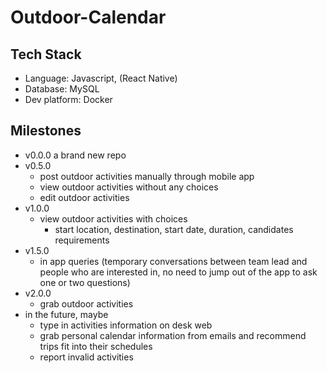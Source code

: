 # Outdoor-Calendar
## Tech Stack
- Language: Javascript, (React Native)
- Database: MySQL
- Dev platform: Docker

## Milestones
- v0.0.0 a brand new repo 
- v0.5.0
  - post outdoor activities manually through mobile app
  - view outdoor activities without any choices
  - edit outdoor activities
- v1.0.0
  - view outdoor activities with choices
    - start location, destination, start date, duration, candidates requirements
- v1.5.0
  - in app queries (temporary conversations between team lead and people who are interested in, no need to jump out of the app to ask one or two questions)
- v2.0.0
  - grab outdoor activities
- in the future, maybe
  - type in activities information on desk web
  - grab personal calendar information from emails and recommend trips fit into their schedules
  - report invalid activities
